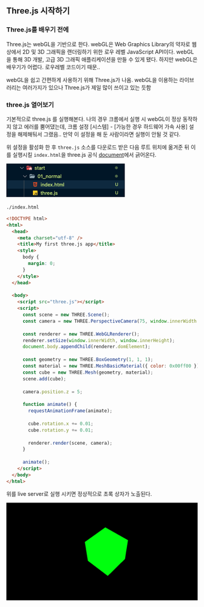 ﻿## Three.js 시작하기

### Three.js를 배우기 전에

Three.js는 webGL을 기반으로 한다. webGL은 Web Graphics Library의 약자로 웹상에서 2D 및 3D 그래픽을 랜더링하기 위한 로우 레벨 JavaScript API이다. webGL을 통해 3D 개발, 고급 3D 그래픽 애플리케이션을 만들 수 있게 됐다. 하지만 webGL은 배우기가 어렵다. 로우레벨 코드이기 때문..

webGL을 쉽고 간편하게 사용하기 위해 Three.js가 나옴. webGL을 이용하는 라이브러리는 여러가지가 있으나 Three.js가 제일 많이 쓰이고 있는 듯함

### three.js 열어보기

기본적으로 three.js 를 실행해본다.
나의 경우 크롬에서 실행 시 webGL이 정상 동작하지 않고 에러를 뿜어댔는데, 크롬 설정 [시스템] - [가능한 경우 하드웨어 가속 사용] 설정을 해제해둬서 그랬음.. 만약 이 설정을 해 둔 사람이라면 실행이 안될 것 같다.

위 설정을 활성화 한 후 `three.js` 소스를 다운로드 받은 다음 루트 위치에 옮겨준 뒤 이를 실행시킬 `index.html`을 three.js 공식 [document](https://threejs.org/docs/index.html#manual/en/introduction/Creating-a-scene)에서 긁어온다.

![](../../img/230114-1.png)

`./index.html`

```html
<!DOCTYPE html>
<html>
  <head>
    <meta charset="utf-8" />
    <title>My first three.js app</title>
    <style>
      body {
        margin: 0;
      }
    </style>
  </head>

  <body>
    <script src="three.js"></script>
    <script>
      const scene = new THREE.Scene();
      const camera = new THREE.PerspectiveCamera(75, window.innerWidth / window.innerHeight, 0.1, 1000);

      const renderer = new THREE.WebGLRenderer();
      renderer.setSize(window.innerWidth, window.innerHeight);
      document.body.appendChild(renderer.domElement);

      const geometry = new THREE.BoxGeometry(1, 1, 1);
      const material = new THREE.MeshBasicMaterial({ color: 0x00ff00 });
      const cube = new THREE.Mesh(geometry, material);
      scene.add(cube);

      camera.position.z = 5;

      function animate() {
        requestAnimationFrame(animate);

        cube.rotation.x += 0.01;
        cube.rotation.y += 0.01;

        renderer.render(scene, camera);
      }

      animate();
    </script>
  </body>
</html>
```

위를 live server로 실행 시키면 정상적으로 초록 상자가 노출된다.

![](../../img/230114-2.png)
